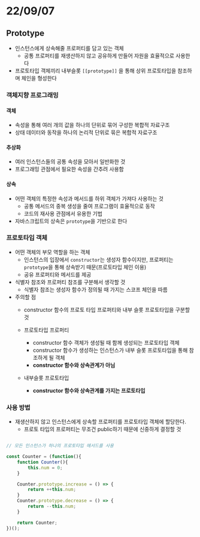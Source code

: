 # 22/09/07

## Prototype

- 인스턴스에게 상속해줄 프로퍼티를 담고 있는 객체
	- 공통 프로퍼티를 재생산하지 않고 공유하게 만들어 자원을 효율적으로 사용한다
- 프로토타입 객체끼리 내부슬롯 `[[prototype]]` 을 통해 상위 프로토타입을 참조하며 체인을 형성한다


### 객체지향 프로그래밍

#### 객체
- 속성을 통해 여러 개의 값을 하나의 단위로 묶어 구성한 복합적 자료구조
- 상태 데이터와 동작을 하나의 논리적 단위로 묶은 복합적 자료구조

#### 추상화
- 여러 인스턴스들의 공통 속성을 모아서 일반화한 것
- 프로그래밍 관점에서 필요한 속성을 간추려 사용함

#### 상속
- 어떤 객체의 특정한 속성과 메서드를 하위 객체가 가져다 사용하는 것
	- 공통 메서드의 중복 생성을 줄여 프로그램이 효율적으로 동작
	- 코드의 재사용 관점에서 유용한 기법
- 자바스크립트의 상속은 `prototype`을 기반으로 한다


### 프로토타입 객체
- 어떤 객체의 부모 역할을 하는 객체
	- 인스턴스의 입장에서 `constructor`는 생성자 함수이지만, 프로퍼티는 `prototype`을 통해 상속받기 때문(프로토타입 체인 이용)
	- 공유 프로퍼티와 메서드를 제공
- 식별자 참조와 프로퍼티 참조를 구분해서 생각할 것
	- 식별자 참조는 생성자 함수가 정의될 때 가지는 스코프 체인을 따름
- 주의할 점
	- constructor 함수의 프로토 타입 프로퍼티와 내부 슬롯 프로토타입을 구분할 것
	- 프로토타입 프로퍼티
		- constructor 함수 객체가 생성될 때 함께 생성되는 프로토타입 객체
		- constructor 함수가 생성하는 인스턴스가 내부 슬롯 프로토타입을 통해 참조하게 될 객체
		- **constructor 함수와 상속관계가 아님**

	- 내부슬롯 프로토타입
		- **constructor 함수와 상속관계를 가지는 프로토타입**

### 사용 방법
- 재생산하지 않고 인스턴스에게 상속할 프로퍼티를 프로토타입 객체에 할당한다.
	- 프로토 타입의 프로퍼티는 무조건 public하기 때문에 신중하게 결정할 것

```javascript

// 모든 인스턴스가 하나의 프로토타입 메서드를 사용

const Counter = (function(){	
	function Counter(){
		this.num = 0;
	}

	Counter.prototype.increase = () => {
		return ++this.num;
	}
	Counter.prototype.decrease = () => {
		return --this.num;
	}

	return Counter;
})();
```

